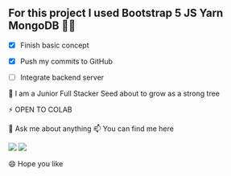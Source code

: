 ## For this project I used Bootstrap 5 JS Yarn MongoDB :woman_technologist:

- [x] Finish basic concept
- [x] Push my commits to GitHub
- [ ] Integrate backend server


🌱 I am a Junior Full Stacker Seed about to grow as a strong tree

⚡ OPEN TO COLAB

💬 Ask me about anything
📫 You can find me here
<p align="left">
  <a href="limatainer@gmail.com" alt="Gmail">
  <img src="https://img.shields.io/badge/-Gmail-FF0000?style=flat-square&labelColor=FF0000&logo=gmail&logoColor=white&link=limatainer@gmail.com" /></a>
  <a href="https://www.linkedin.com/in/marianacousseiro/" alt="Linkedin">
  <img src="https://img.shields.io/badge/-Linkedin-0e76a8?style=flat-square&logo=Linkedin&logoColor=white&link=https://www.linkedin.com/in/marianacousseiro/" /></a>
  
😄 Hope you like